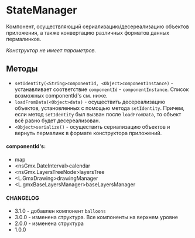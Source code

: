 # StateManager

Компонент, осуществляющий сериализацию/десереализацию объектов приложения, а также конвертацию различных форматов данных пермалинков.

*Конструктор не имеет параметров.*

## Методы

- `setIdentity(<String>componentId, <Object>componentInstance)` - устанавливает соответствие `componentId` - `componentInstance`. Список возможных componentId's см. ниже.
- `loadFromData(<Object>data)` - осуществить десереализацию объектов, установленных с помощью метода `setIdentity`. Причем, если метод `setIdentity` был вызван после `loadFromData`, то объект всё равно будет десереализован.
- `<Object>serialize()` - осуществить сериализацию объектов и вернуть пермалинк в формате конструктора приложений.

#### componentId's:
- <LeafletMapDeserializer>map
- <nsGmx.DateInterval>calendar
- <nsGmx.LayersTreeNode>layersTree
- <L.GmxDrawing>drawingManager
- <L.gmxBaseLayersManager>baseLayersManager

#### CHANGELOG

- 3.1.0 - добавлен компонент `balloons`
- 3.0.0 - изменена структура. Все компоненты на верхнем уровне
- 2.0.0 - изменена структура
- 1.0.0
